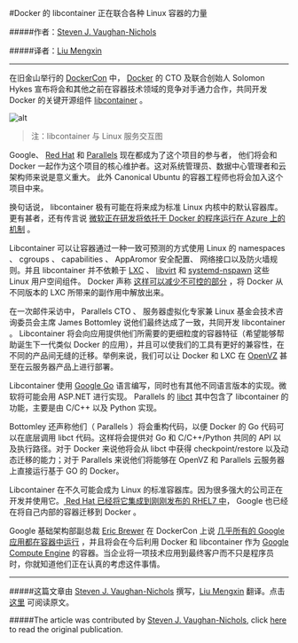 #Docker 的 libcontainer 正在联合各种 Linux 容器的力量


#####作者：[Steven J. Vaughan-Nichols](http://www.zdnet.com/meet-the-team/us/steven-j-vaughan-nichols/) 

#####译者：[Liu Mengxin](http://weibo.com/oilbeater)

***

在旧金山举行的 [DockerCon](http://www.dockercon.com/) 中， [Docker](http://www.docker.com/) 的 CTO 及联合创始人 Solomon Hykes 宣布将会和其他之前在容器技术领域的竞争对手通力合作，共同开发 Docker 的关键开源组件 [libcontainer](https://github.com/docker/libcontainer) 。

![alt](http://resource.docker.cn/libcontainer-Linux.png)
>注：libcontainer 与 Linux 服务交互图

Google、 [Red Hat](http://www.redhat.com/) 和 [Parallels](http://www.parallels.com/) 现在都成为了这个项目的参与者， 他们将会和 Docker 一起作为这个项目的核心维护者。这对系统管理员、数据中心管理者和云架构师来说是意义重大。 此外 Canonical Ubuntu 的容器工程师也将会加入这个项目中来。

换句话说， libcontainer 极有可能在将来成为标准 Linux 内核中的默认容器库。更有甚者，还有传言说 [微软正在研发将依托于 Docker 的程序运行在 Azure 上的机制](http://www.zdnet.com/heres-how-microsoft-is-supporting-the-open-source-docker-container-model-7000030393/) 。

Libcontainer 可以让容器通过一种一致可预测的方式使用 Linux 的 namespaces 、 cgroups 、 capabilities 、 AppAromor 安全配置、 网络接口以及防火墙规则。并且 libcontainer 并不依赖于 [LXC](https://linuxcontainers.org/) 、 [libvirt](http://libvirt.org/) 和 [systemd-nspawn](http://www.freedesktop.org/software/systemd/man/systemd-nspawn.html) 这些 Linux 用户空间组件。 Docker 声称 [这样可以减少不可控的部分](http://blog.docker.com/2014/03/docker-0-9-introducing-execution-drivers-and-libcontainer) ，将 Docker 从不同版本的 LXC 所带来的副作用中解放出来。

在一次邮件采访中， Parallels CTO 、 服务器虚拟化专家兼 Linux 基金会技术咨询委员会主席  James Bottomley 说他们最终达成了一致，共同开发 libcontainer 。 Libcontainer 将会向应用提供他们所需要的更细粒度的容器特征（希望能够帮助诞生下一代类似 Docker 的应用），并且可以使我们的工具有更好的兼容性，在不同的产品间无缝的迁移。举例来说，我们可以让 Docker 和 LXC 在 [OpenVZ](http://openvz.org/Main_Page) 甚至在云服务器产品上进行部署。 

Libcontainer 使用 [Google Go](http://golang.org/) 语言编写，同时也有其他不同语言版本的实现。微软将可能会用 ASP.NET 进行实现。 Parallels 的 [libct](https://github.com/cyrillos/xemul-libct) 其中包含了 libcontainer 的功能，主要是由 C/C++ 以及 Python 实现。

Bottomley 还声称他们（ Parallels ）将会重构代码，以便  Docker 的 Go 代码可以在底层调用 libct 代码。这样将会提供对 Go 和 C/C++/Python 共同的 API 以及执行路径。对于 Docker 来说他将会从 libct 中获得 checkpoint/restore 以及动态迁移的能力；对于 Parallels 来说他们将能够在 OpenVZ 和 Parallels 云服务器上直接运行基于 GO 的 Docker。

Libcontainer 在不久可能会成为 Linux 的标准容器库。因为很多强大的公司正在开发并使用它。[ Red Hat 已经将它集成到刚刚发布的 RHEL7 中](http://www.zdnet.com/a-big-step-forward-in-business-linux-red-hat-enterprise-linux-7-arrives-7000030385/)， Google 也已经在将自己内部的容器迁移到 Docker 。

Google 基础架构部副总裁 [Eric Brewer](https://twitter.com/eric_brewer) 在 DockerCon 上说 [几乎所有的 Google 应用都在容器中运行](https://www.dockboard.org/an-update-on-container-support-on-google-cloud-platform/) ，并且将会在今后利用 Docker 和 libcontainer 作为 [Google Compute Engine](https://cloud.google.com/products/compute-engine/) 的容器。当企业将一项技术应用到最终客户而不只是程序员时，你就知道他们正在认真的考虑这件事情。

***

#####这篇文章由 [Steven J. Vaughan-Nichols](http://www.zdnet.com/meet-the-team/us/steven-j-vaughan-nichols/) 撰写，[Liu Mengxin]( http://weibo.com/oilbeater) 翻译。点击 [这里](http://www.zdnet.com/docker-libcontainer-unifies-linux-container-powers-7000030397/) 可阅读原文。

#####The article was contributed by [Steven J. Vaughan-Nichols](http://www.zdnet.com/meet-the-team/us/steven-j-vaughan-nichols/), click [here](http://www.zdnet.com/docker-libcontainer-unifies-linux-container-powers-7000030397/) to read the original publication.
